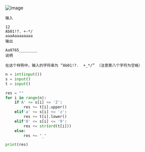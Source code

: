 ![image](https://github.com/user-attachments/assets/e549d2d7-7de4-46e5-9484-458170dede3d)

```
输入

12
Ab01!?. +-*/
aaaAaaaaaaaa   
输出

Aa9765________
说明

在这个样例中，输入的字符串为 “Ab01!?.  +_*/” （注意第八个字符为空格）
```

```python
n = int(input())
s = input()
t = input()

res = ""
for i in range(n):
    if'A' <= s[i] <= 'Z':
        res += t[i].upper()
    elif'a' <= s[i] <= 'z':
        res += t[i].lower()
    elif'0' <= s[i] <= '9':
        res += str(ord(t[i]))
    else:
        res += "_"

print(res)
```
